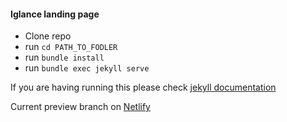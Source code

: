 #### Iglance landing page

- Clone repo
- run `cd PATH_TO_FODLER`
- run `bundle install`
- run `bundle exec jekyll serve`

If you are having running this please check [jekyll documentation](https://jekyllrb.com/docs/)

Current preview branch on [Netlify](https://sad-ride-62f38a.netlify.app)
